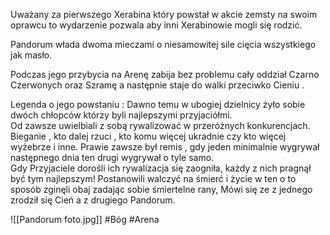 Uważany za pierwszego Xerabina który powstał w akcie zemsty na swoim oprawcu to wydarzenie pozwala aby inni Xerabinowie mogli się rodzić.

Pandorum włada dwoma mieczami o niesamowitej sile cięcia wszystkiego jak masło.

Podczas jego przybycia na Arenę zabija bez problemu cały oddział Czarno Czerwonych oraz Szramę a następnie staje do walki przeciwko Cieniu .

Legenda o jego powstaniu : Dawno temu w ubogiej dzielnicy żyło sobie dwóch chłopców którzy byli najlepszymi przyjaciółmi.  
Od zawsze uwielbiali z sobą rywalizować w przeróżnych konkurencjach.  
Bieganie , kto dalej rzuci , kto komu więcej ukradnie czy kto więcej wyżebrze i inne. Prawie zawsze był remis , gdy jeden minimalnie wygrywał następnego dnia ten drugi wygrywał o tyle samo.  
Gdy Przyjaciele dorośli ich rywalizacja się zaogniła, każdy z nich pragnął być tym najlepszym! Postanowili walczyć na śmierć i życie w ten o to sposób zginęli obaj zadając sobie śmiertelne rany, Mówi się ze z jednego zrodził się Cień a z drugiego Pandorum.

![[Pandorum foto.jpg]]
#Bóg #Arena 